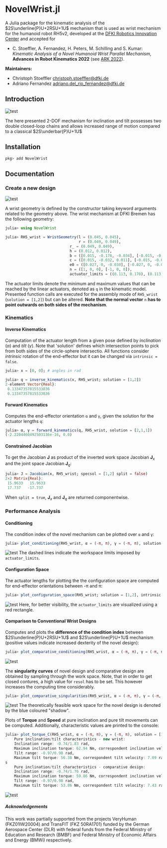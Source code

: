 # NovelWrist.jl
A Julia package for the kinematic analysis of the $`2S\underline{P}U+2RSU+1U`$ mechanism that is used as wrist mechanism for the humanoid robot RH5v2, developed at the [DFKI Robotics Innovation Center](https://robotik.dfki-bremen.de/en/startpage.html) and accepted for 
- C. Stoeffler, A. Fernandez, H. Peters, M. Schilling and S. Kumar: *Kinematic Analysis of a Novel Humanoid Wrist Parallel Mechanism*, **Advances in Robot Kinematics 2022** (see [ARK 2022](https://ark2022.com/)).

**Maintainers:**
- Christoph Stoeffler [christoph.stoeffler@dfki.de](mailto:christoph.stoeffler@dfki.de)
- Adriano Fernandez [adriano.del_rio_fernandez@dfki.de](mailto:adriano.del_rio_fernandez@dfki.de)


## Introduction
![test](./assets/humanoid_wrist_plane.png?raw=true "CAD design of $`2S\underline{P}U+2RSU+1U`$ mechanism")

The here presented 2-DOF mechanism for inclination and tilt possesses two double closed-loop chains and allows increased range of motion compared to a classical $`2S\underbar{P}U+1U`$

## Installation
```jl
pkg> add NovelWrist
```

## Documentation
### Create a new design 
![test](./assets/kinematic_model.png?raw=true "kinematic model")

A wrist geometry is defined by the constructor taking keyword arguments related to the geometry above. The wrist mechanism at DFKI Bremen has the following geometry:

```jl
julia> using NovelWrist

julia> RH5_wrist = WristGeometry(l = (0.045, 0.045), 
                    	         r = (0.049, 0.049), 
                          	 r_ = (0.049, 0.049),
                          	 h = (0.012, 0.012),
                        	 b = ([0.015, -0.178, -0.034], [-0.015, -0.178, -0.034]),
                          	 c = ([0.015, -0.032, 0.011], [-0.015, -0.032, 0.011]),
                          	 e0 = ([0.027, 0, -0.030], [-0.027, 0, -0.030]),
                          	 n = ([1, 0, 0], [-1, 0, 0]),
                          	 actuator_limits = ((0.113, 0.178), (0.113, 0.178))); 
```

The actuator limits denote the minimum and maximum values that can be reached by the linear actuators, denoted as `q` in the kinematic model. Presented function calls are executed for the assembly mode of `RH5_wrist` (`solution = [1,2]`) but can be altered. **Note that the normal vector** `n` **has to point outwards on both sides of the mechanism**.

### Kinematics
#### Inverse Kinematics 
Computation of the actuator length from a given pose defined by *inclination* ($`\alpha`$) and *tilt* ($`\gamma`$). Note that 'solution' defines which intersection points to pick from both sides of the circle-sphere intersectio. All functions consider *intrinsic* rotation of the end-effector but it can be changed via `intrinsic = false`.

```jl
julia> x = [0, 0]; # angles in rad  

julia> q = inverse_kinematics(x, RH5_wrist; solution = [1,2])
2-element Vector{Real}:
 0.13347357815533836
 0.13347357815533836
```

#### Forward Kinematics
Computes the end-effector orientation `α` and `γ`, given the solution for the actuator lengths `q`:

```jl
julia> α, γ = forward_kinematics(q, RH5_wrist, solution = [2,1,1]) 
(-2.2204460492503136e-16, 0.0)
```



#### Constrained Jacobian
To get the Jacobian $`\mathbf{J}`$ as product of the inverted work space Jacobian $`\mathbf{J}_x`$ and the joint space Jacobian $`\mathbf{J}_q`$:

```jl
julia> J = Jacobian(x, RH5_wrist; specsol = [1,2] split = false)
2×2 Matrix{Real}:
 15.9633   15.9633
 17.737   -17.737
```
When `split = true`, $`\mathbf{J}_x`$ and $`\mathbf{J}_q`$ are returned componentwise. 

### Performance Analysis
#### Conditioning
The condition index of the novel mechanism can be plotted over `α` and `γ`:

```jl
julia> plot_conditioning(RH5_wrist, α = (-π, π), γ = (-π, π), solution = [1,2], resol = 500) # increasing resol will give a higher resolution
```
![test](./assets/condition_index.png?raw=true "Conditioning")
The dashed lines indicate the workspace limits imposed by `actuator_limits`.

#### Configuration Space
The actuator lengths for plotting the the configuration space are computed for end-effector orientations between -π and π: 
```jl
julia> plot_configuration_space(RH5_wrist; solution = [1,2], intrinsic = true, resol = 100)
```
![test](./assets/c_space.png?raw=true "Configuration space")
Here, for better visibility, the `actuator_limits` are visualized using a red rectangle. 

#### Comparison to Conventional Wrist Designs

Computes and plots the **difference of the condition index** between $`2S\underline{P}U+2RSU+1U`$ and $`2S\underline{P}U+1U`$ mechanism (positive values indicate increased dexterity of the novel design): 

```jl
julia> plot_comparative_conditioning(RH5_wrist, α = (-π, π), γ = (-π, π), solution = [1,2], resol = 400)
```
![test](./assets/conditioning_comparison.png?raw=true "Comparison of conditioning")


The **singularity curves** of novel design and comparative design are obtained by sampling through the work space. Note, that in order to get closed contures, a high value for `resol` has to be set. This however increases the computing time considerably.        

```jl
julia> plot_comparative_singularities(RH5_wrist, α = (-π, π), γ = (-π, π), solution = [1,2], intrinsic = true, resol = 5000)
```
![test](./assets/singularities_C.png?raw=true "Comparison of singularity curves")
The theoretically feasible work space for the novel design is denoted by the blue coloured "shadow".

Plots of **Torque** and **Speed** at pure inclination and pure tilt movements can be computed. Additionally, characteristic values are printed to the console:

```jl
julia> plot_torque_C(RH5_wrist, α = (-π, π), γ = (-π, π), solution = [1,2], resol=600)
    Pure inclination/tilt characteristics - new wrist:
    Inclination range: -0.74/1.83 rad, 
    Maximum inclination torque: 62.94 Nm, correspondent inclination velocity: 6.36 rad/s, 
    Tilt range: -0.97/0.98 rad, 
    Maximum tilt torque: 56.38 Nm, correspondent tilt velocity: 7.09 rad/s
s
    Pure inclination/tilt characteristics - comparative design:
    Inclination range: -0.74/1.76 rad, 
    Maximum inclination torque: 59.86 Nm, correspondent inclination velocity: 6.68 rad/s, 
    Tilt range: -0.97/0.98 rad, 
    Maximum tilt torque: 53.86 Nm, correspondent tilt velocity: 7.43 rad/s
```
![test](./assets/torque_and_speed.png?raw=true "Comparison of torque and speed at pure inclination/ tilt")

##### Acknowledgements
This work was partially supported from the projects VeryHuman (FKZ01IW20004) and TransFIT (FKZ 50RA1701) funded by the German Aerospace Center (DLR) with federal funds from the Federal Ministry of Education and Research (BMBF) and Federal Ministry of Economic Affairs and Energy (BMWi) respectively.
